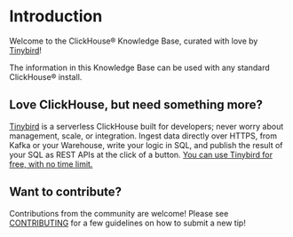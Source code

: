 # Introduction

Welcome to the ClickHouse® Knowledge Base, curated with love by [Tinybird](https://tinybird.co)! 

The information in this Knowledge Base can be used with any standard ClickHouse® install.

## Love ClickHouse, but need something more?

[Tinybird](https://tinybird.co) is a serverless ClickHouse built for developers; never worry about management, scale, or integration. Ingest data directly over HTTPS, from Kafka or your Warehouse, write your logic in SQL, and publish the result of your SQL as REST APIs at the click of a button. [You can use Tinybird for free, with no time limit.](https://tinybird.co)

## Want to contribute?

Contributions from the community are welcome! Please see [CONTRIBUTING](CONTRIBUTING.md) for a few guidelines on how to submit a new tip!